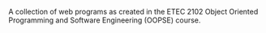 A collection of web programs as created in the ETEC 2102 Object Oriented Programming and Software Engineering (OOPSE) course.